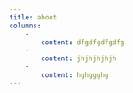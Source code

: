 ```yaml
---
title: about
columns:
    -
        content: dfgdfgdfgdfg
    -
        content: jhjhjhjhjh
    -
        content: hghggghg
---
```


